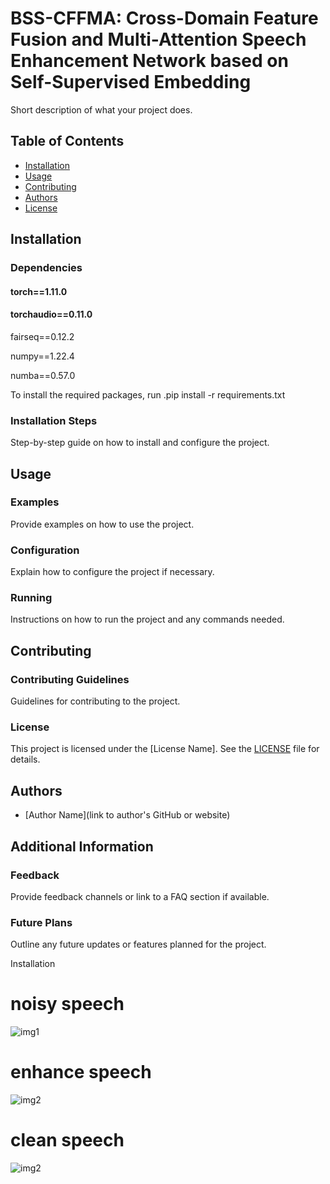 # BSS-CFFMA: Cross-Domain Feature Fusion and Multi-Attention Speech Enhancement Network based on Self-Supervised Embedding

Short description of what your project does.

## Table of Contents

- [Installation](#installation)
- [Usage](#usage)
- [Contributing](#contributing)
- [Authors](#authors)
- [License](#license)

## Installation

### Dependencies

#### torch==1.11.0
#### torchaudio==0.11.0

fairseq==0.12.2

numpy==1.22.4

numba==0.57.0

To install the required packages, run .pip install -r requirements.txt
### Installation Steps

Step-by-step guide on how to install and configure the project.

## Usage

### Examples

Provide examples on how to use the project.

### Configuration

Explain how to configure the project if necessary.

### Running

Instructions on how to run the project and any commands needed.

## Contributing

### Contributing Guidelines

Guidelines for contributing to the project.

### License

This project is licensed under the [License Name]. See the [LICENSE](LICENSE) file for details.

## Authors

- [Author Name](link to author's GitHub or website)

## Additional Information

### Feedback

Provide feedback channels or link to a FAQ section if available.

### Future Plans

Outline any future updates or features planned for the project.



Installation

# noisy speech

![img1](img/noisy.png) 

# enhance speech

![img2](img/enhance.png)

# clean speech

![img2](img/clean.png)

